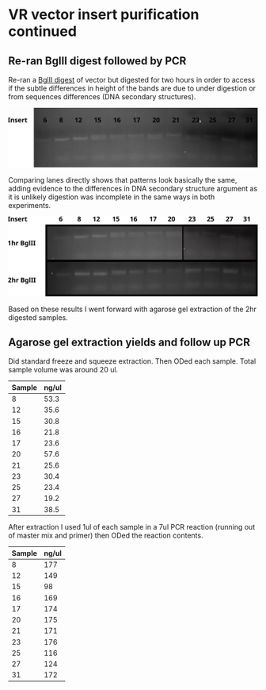 # VR vector insert purification continued

## Re-ran BglII digest followed by PCR

Re-ran a [BglII digest](36_9-16-21.md#VR-vector-BglII-digestion) of vector but digested for two hours in order to access if the subtle
differences in height of the bands are due to under
digestion or from sequences differences (DNA
secondary structures).

![](images/assorted/2hr-BglII-digest-PCR-9-17-21.svg)

Comparing lanes directly shows that patterns look basically the same, adding
evidence to the differences in DNA secondary structure argument as it is
unlikely digestion was incomplete in the same ways in both experiments.

![](images/assorted/bglII-1-vs-2-hr-digest-comparison.svg)

Based on these results I went forward with agarose gel extraction of the 2hr
digested samples.

## Agarose gel extraction yields and follow up PCR

Did standard freeze and squeeze extraction. Then ODed each sample. Total sample
volume was around 20 ul.

| Sample | ng/ul |
| ------ | ----- |
| 8      | 53.3  |
| 12     | 35.6  |
| 15     | 30.8  |
| 16     | 21.8  |
| 17     | 23.6  |
| 20     | 57.6  |
| 21     | 25.6  |
| 23     | 30.4  |
| 25     | 23.4  |
| 27     | 19.2  |
| 31     | 38.5  |

After extraction I used 1ul of each sample in a 7ul PCR reaction (running out
of master mix and primer) then ODed the reaction contents.

| Sample | ng/ul |
| ------ | ----- |
| 8      | 177   |
| 12     | 149   |
| 15     | 98    |
| 16     | 169   |
| 17     | 174   |
| 20     | 175   |
| 21     | 171   |
| 23     | 176   |
| 25     | 116   |
| 27     | 124   |
| 31     | 172   |
